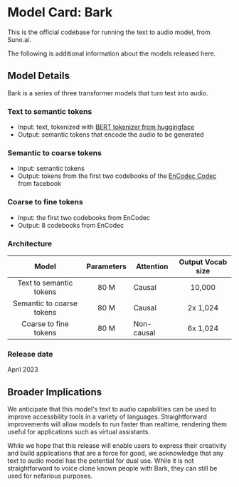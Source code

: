 # Model Card: Bark

This is the official codebase for running the text to audio model, from Suno.ai.

The following is additional information about the models released here. 

## Model Details

Bark is a series of three transformer models that turn text into audio.
### Text to semantic tokens
 - Input: text, tokenized with [BERT tokenizer from huggingface](https://huggingface.co/docs/transformers/model_doc/bert#transformers.BertTokenizer)
 - Output: semantic tokens that encode the audio to be generated

### Semantic to coarse tokens
 - Input: semantic tokens
 - Output: tokens from the first two codebooks of the [EnCodec Codec](https://github.com/facebookresearch/encodec) from facebook

### Coarse to fine tokens
 - Input: the first two codebooks from EnCodec
 - Output: 8 codebooks from EnCodec

### Architecture
|           Model           | Parameters | Attention  | Output Vocab size |  
|:-------------------------:|:----------:|------------|:-----------------:|
|  Text to semantic tokens  |    80 M    | Causal     |       10,000      |
| Semantic to coarse tokens |    80 M    | Causal     |     2x 1,024      |
|   Coarse to fine tokens   |    80 M    | Non-causal |     6x 1,024      |


### Release date
April 2023

## Broader Implications
We anticipate that this model's text to audio capabilities can be used to improve accessbility tools in a variety of languages. 
Straightforward improvements will allow models to run faster than realtime, rendering them useful for applications such as virtual assistants. 
 
While we hope that this release will enable users to express their creativity and build applications that are a force
for good, we acknowledge that any text to audio model has the potential for dual use. While it is not straightforward
to voice clone known people with Bark, they can still be used for nefarious purposes. 
